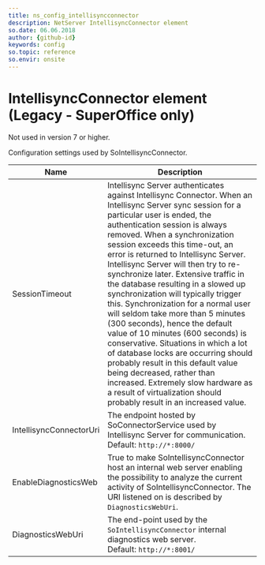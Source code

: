 ```yaml
---
title: ns_config_intellisyncconnector
description: NetServer IntellisyncConnector element
so.date: 06.06.2018
author: {github-id}
keywords: config
so.topic: reference
so.envir: onsite
---
```


# IntellisyncConnector element (Legacy - SuperOffice only)

Not used in version 7 or higher.

Configuration settings used by SoIntellisyncConnector.

| Name | Description |
|---|---|
| SessionTimeout | Intellisync Server authenticates against Intellisync Connector. When an Intellisync Server sync session for a particular user is ended, the authentication session is always removed. When a synchronization session exceeds this time-out, an error is returned to Intellisync Server. Intellisync Server will then try to re-synchronize later. Extensive traffic in the database resulting in a slowed up synchronization will typically trigger this. Synchronization for a normal user will seldom take more than 5 minutes (300 seconds), hence the default value of 10 minutes (600 seconds) is conservative. Situations in which a lot of database locks are occurring should probably result in this default value being decreased, rather than increased. Extremely slow hardware as a result of virtualization should probably result in an increased value. |
| IntellisyncConnectorUri | The endpoint hosted by SoConnectorService used by Intellisync Server for communication.<br>Default: `http://*:8000/` |
| EnableDiagnosticsWeb | True to make SoIntellisyncConnector host an internal web server enabling the possibility to analyze the current activity of SoIntellisyncConnector. The URI listened on is described by `DiagnosticsWebUri`. |
| DiagnosticsWebUri | The end-point used by the `SoIntellisyncConnector` internal diagnostics web server.<br>Default: `http://*:8001/` |

